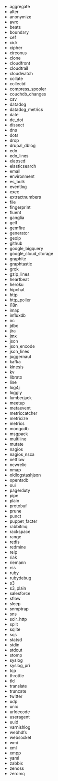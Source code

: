 - aggregate
- alter
- anonymize
- avro
- beats
- boundary
- cef
- cidr
- cipher
- circonus
- clone
- cloudfront
- cloudtrail
- cloudwatch
- collate
- collectd
- compress_spooler
- couchdb_changes
- csv
- datadog
- datadog_metrics
- date
- de_dot
- dissect
- dns
- dots
- drop
- drupal_dblog
- edn
- edn_lines
- elapsed
- elasticsearch
- email
- environment
- es_bulk
- eventlog
- exec
- extractnumbers
- file
- fingerprint
- fluent
- ganglia
- gelf
- gemfire
- generator
- geoip
- github
- google_bigquery
- google_cloud_storage
- graphite
- graphtastic
- grok
- gzip_lines
- heartbeat
- heroku
- hipchat
- http
- http_poller
- i18n
- imap
- influxdb
- irc
- jdbc
- jira
- jmx
- json
- json_encode
- json_lines
- juggernaut
- kafka
- kinesis
- kv
- librato
- line
- log4j
- loggly
- lumberjack
- meetup
- metaevent
- metriccatcher
- metricize
- metrics
- mongodb
- msgpack
- multiline
- mutate
- nagios
- nagios_nsca
- netflow
- newrelic
- nmap
- oldlogstashjson
- opentsdb
- oui
- pagerduty
- pipe
- plain
- protobuf
- prune
- punct
- puppet_facter
- rabbitmq
- rackspace
- range
- redis
- redmine
- relp
- riak
- riemann
- rss
- ruby
- rubydebug
- s3
- s3_plain
- salesforce
- sflow
- sleep
- snmptrap
- sns
- solr_http
- split
- sqlite
- sqs
- statsd
- stdin
- stdout
- stomp
- syslog
- syslog_pri
- tcp
- throttle
- tld
- translate
- truncate
- twitter
- udp
- unix
- urldecode
- useragent
- uuid
- varnishlog
- webhdfs
- websocket
- wmi
- xml
- xmpp
- yaml
- zabbix
- zenoss
- zeromq